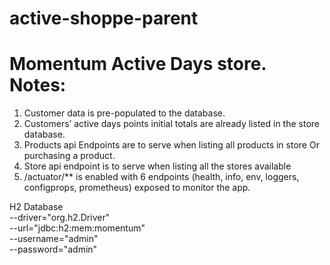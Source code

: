 # active-shoppe-parent
<h1>Momentum Active Days store. Notes:</h1>

<p>

1.  Customer data is pre-populated to the database. 
2.  Customers’ active days points initial totals are already listed in the store database.
3.  Products api Endpoints are to serve when listing all products in store Or purchasing a product.
4.  Store api endpoint is to serve when listing all the stores available
5.  /actuator/** is enabled with 6 endpoints (health, info, env, loggers, configprops, prometheus) exposed to monitor the app.
</p>
<p>

H2 Database \
--driver="org.h2.Driver" \
--url="jdbc:h2:mem:momentum" \
--username="admin" \
--password="admin" 

</p>



